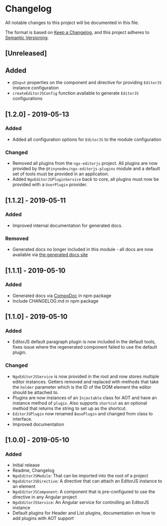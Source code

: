 # Changelog

All notable changes to this project will be documented in this file.

The format is based on [Keep a Changelog](https://keepachangelog.com/en/1.0.0/),
and this project adheres to [Semantic Versioning](https://semver.org/spec/v2.0.0.html).

## [Unreleased]

## Added

- `@Input` properties on the component and directive for providing `EditorJS` instance configuration
- `createEditorJSConfig` function available to generate `EditorJS` configurations

## [1.2.0] - 2019-05-13

### Added

- Added all configuration options for `EditorJS` to the module configuration

### Changed

- Removed all plugins from the `ngx-editorjs` project. All plugins are now provided by the `@tinynodes/ngx-editorjs-plugins` module and a default set of tools must be provided in an application.
- Added `NgxEditorJSPluginService` back to core, all plugins must now be provided with a `UserPlugin` provider.

## [1.1.2] - 2019-05-11

### Added

- Improved internal documentation for generated docs.

### Removed

- Generated docs no longer included in this module - all docs are now available via [the generated docs site](https://tanepiper.github.io/ngx-tinynodes/)

## [1.1.1] - 2019-05-10

### Added

- Generated docs via [CompoDoc](https://github.com/compodoc/compodoc) in npm package
- Include CHANGELOG.md in npm package

## [1.1.0] - 2019-05-10

### Added

- EditorJS default paragraph plugin is now included in the default tools, fixes issue where the regenerated component failed to use the default plugin.

### Changed

- `NgxEditorJSService` is now provided in the root and now stores multiple editor instances. Getters removed and replaced with methods that take the `holder` parameter which is the ID of the DOM element the editor should be attached to.
- Plugins are now instances of an `Injectable` class for AOT and have an instance method of `plugin`. Also supports `shortcut` as an optional method that returns the string to set up as the shortcut.
- `EditorJSPlugin` now renamed `BasePlugin` and changed from class to interface.
- Improved documentation

## [1.0.0] - 2019-05-10

### Added

- Initial release
- Readme, Changelog
- `NgxEditorJSModule`: That can be imported into the root of a project
- `NgxEditorJSDirective`: A directive that can attach an EditorJS instance to an element
- `NgxEditorJSComponent`: A component that is pre-configured to use the directive in any Angular project
- `NgxEditorJSService`: An Angular service for controlling an EditorJS instance
- Default plugins for Header and List plugins, documentation on how to add plugins with AOT support
